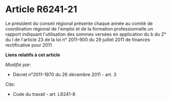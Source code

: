 # Article R6241-21

Le président du conseil régional présente chaque année au comité de coordination régional de l'emploi et de la formation
professionnelle un rapport indiquant l'utilisation des sommes versées en application           du b du 2° du I de l'article
23 de la loi n° 2011-900 du 29 juillet 2011 de finances rectificative pour 2011.

**Liens relatifs à cet article**

_Modifié par_:

  - Décret n°2011-1970 du 26 décembre 2011 - art. 3

_Cite_:

  - Code du travail - art. L6241-8
